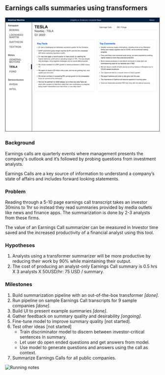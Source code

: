 ## Earnings calls summaries using transformers

![mockup](assets/mockup.png)

### Background

Earnings calls are quarterly events where management presents the company's outlook and it’s followed by probing questions from investment analysts.

Earnings Calls are a key source of information to understand a company’s state of affairs and includes forward looking statements. 

### Problem 

Reading through a 5-10 page earnings call transcript takes an investor 30mins to 1hr so instead they read summaries provided by media outlets like news and finance apps. The summarization is done by 2-3 analysts from these firms. 

The value of an Earnings Call summarizer can be measured in Investor time saved and the increased productivity of a financial analyst using this tool.

### Hypotheses
1. Analysts using a transformer summarizer will be more productive by reducing their work by 90% while maintaining their output.
2. The cost of producing an analyst-only Earnings Call summary is 0.5 hrs X 3 analysts X 50USD/hr: 75 USD / summary. 

### Milestones
1. Build summarization pipeline with an out-of-the-box transformer *[done]*.
2. Run pipeline on sample Earnings Call transcripts for 9 sample companies *[done]*. 
3. Build UI to present example summaries *[done]*.
4. Gather feedback on summary quality and desirability *[ongoing]*.
5. Fine-tune model to improve summary quality [not started].
6. Test other ideas [not started]
    - Train discriminator model to discern between investor-critical sentences in summary.
    - Let user do open ended questions and get answers from model.
    - Use model to generate questions and answers using the call as context.
7. Summarize Earnings Calls for all public companies.

![Running notes](https://docs.google.com/document/d/1PzdC75WmWBSBCSfoIXo0CoddJNC-Af8Xfs-dE4hha4c/edit?usp=sharing)

